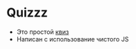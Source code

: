 # Quizzz

- Это простой [квиз](iuliannak.github.io/quizzz/)
- Написан с использование чистого JS



